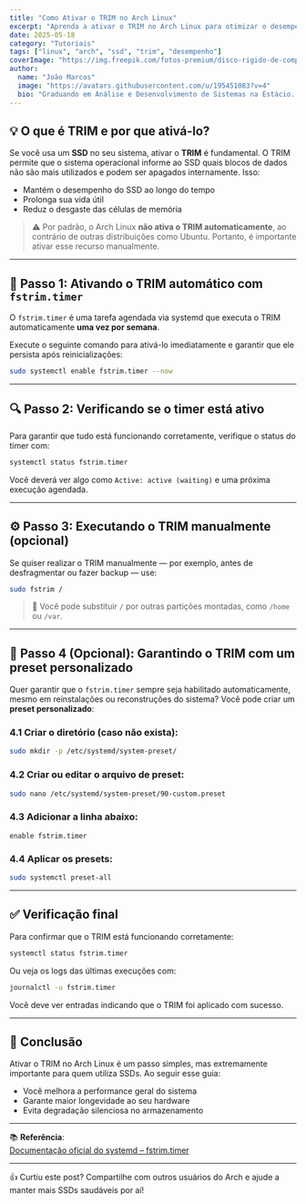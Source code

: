 ```yaml
---
title: "Como Ativar o TRIM no Arch Linux"
excerpt: "Aprenda a ativar o TRIM no Arch Linux para otimizar o desempenho e a durabilidade do seu SSD."
date: 2025-05-18
category: "Tutoriais"
tags: ["linux", "arch", "ssd", "trim", "desempenho"]
coverImage: "https://img.freepik.com/fotos-premium/disco-rigido-de-computador-drives-hdd-ssd-na-placa-de-circuito-fundo-da-placa-mae_150455-1993.jpg"
author:
  name: "João Marcos"
  image: "https://avatars.githubusercontent.com/u/195451083?v=4"
  bio: "Graduando em Análise e Desenvolvimento de Sistemas na Estácio. Apaixonado por tecnologia, Linux e desenvolvimento web."
---
```


## 💡 O que é TRIM e por que ativá-lo?

Se você usa um **SSD** no seu sistema, ativar o **TRIM** é fundamental. O TRIM permite que o sistema operacional informe ao SSD quais blocos de dados não são mais utilizados e podem ser apagados internamente. Isso:

- Mantém o desempenho do SSD ao longo do tempo
- Prolonga sua vida útil
- Reduz o desgaste das células de memória

> ⚠️ Por padrão, o Arch Linux **não ativa o TRIM automaticamente**, ao contrário de outras distribuições como Ubuntu. Portanto, é importante ativar esse recurso manualmente.

---

## 🔧 Passo 1: Ativando o TRIM automático com `fstrim.timer`

O `fstrim.timer` é uma tarefa agendada via systemd que executa o TRIM automaticamente **uma vez por semana**.

Execute o seguinte comando para ativá-lo imediatamente e garantir que ele persista após reinicializações:

```bash
sudo systemctl enable fstrim.timer --now
```

---

## 🔍 Passo 2: Verificando se o timer está ativo

Para garantir que tudo está funcionando corretamente, verifique o status do timer com:

```bash
systemctl status fstrim.timer
```

Você deverá ver algo como `Active: active (waiting)` e uma próxima execução agendada.

---

## ⚙️ Passo 3: Executando o TRIM manualmente (opcional)

Se quiser realizar o TRIM manualmente — por exemplo, antes de desfragmentar ou fazer backup — use:

```bash
sudo fstrim /
```

> 📁 Você pode substituir `/` por outras partições montadas, como `/home` ou `/var`.

---

## 📝 Passo 4 (Opcional): Garantindo o TRIM com um preset personalizado

Quer garantir que o `fstrim.timer` sempre seja habilitado automaticamente, mesmo em reinstalações ou reconstruções do sistema? Você pode criar um **preset personalizado**:

### 4.1 Criar o diretório (caso não exista):

```bash
sudo mkdir -p /etc/systemd/system-preset/
```

### 4.2 Criar ou editar o arquivo de preset:

```bash
sudo nano /etc/systemd/system-preset/90-custom.preset
```

### 4.3 Adicionar a linha abaixo:

```
enable fstrim.timer
```

### 4.4 Aplicar os presets:

```bash
sudo systemctl preset-all
```

---

## ✅ Verificação final

Para confirmar que o TRIM está funcionando corretamente:

```bash
systemctl status fstrim.timer
```

Ou veja os logs das últimas execuções com:

```bash
journalctl -u fstrim.timer
```

Você deve ver entradas indicando que o TRIM foi aplicado com sucesso.

---

## 📌 Conclusão

Ativar o TRIM no Arch Linux é um passo simples, mas extremamente importante para quem utiliza SSDs. Ao seguir esse guia:

- Você melhora a performance geral do sistema
- Garante maior longevidade ao seu hardware
- Evita degradação silenciosa no armazenamento

---

📚 **Referência**:  
[Documentação oficial do systemd – fstrim.timer](https://github.com/joaomjbraga/AtivandoTRIM)

---

👍 Curtiu este post? Compartilhe com outros usuários do Arch e ajude a manter mais SSDs saudáveis por aí!
